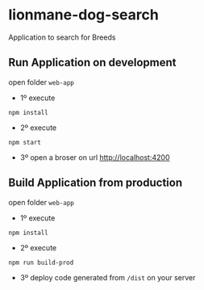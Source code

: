 # lionmane-dog-search
Application to search for Breeds

## Run Application on development
open folder `web-app`
- 1º execute 
```
npm install
```
- 2º execute 
```
npm start
```
- 3º open a broser on url [http://localhost:4200](http://localhost:4200)

## Build Application from production
open folder `web-app`
- 1º execute 
```
npm install
```
- 2º execute 
```
npm run build-prod
```
- 3º deploy code generated from `/dist` on your server
